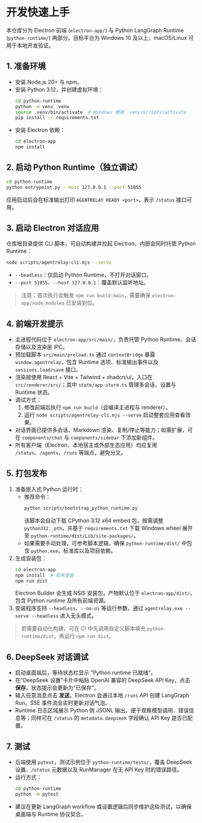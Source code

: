 # 开发快速上手

本仓库分为 Electron 前端 (`electron-app/`) 与 Python LangGraph Runtime (`python-runtime/`) 两部分。目标平台为 Windows 10 及以上，macOS/Linux 可用于本地开发验证。

## 1. 准备环境
- 安装 Node.js 20+ 与 npm。
- 安装 Python 3.12，并创建虚拟环境：
  ```bash
  cd python-runtime
  python -m venv .venv
  source .venv/bin/activate  # Windows 使用 .venv\Scripts\activate
  pip install -r requirements.txt
  ```
- 安装 Electron 依赖：
  ```bash
  cd electron-app
  npm install
  ```

## 2. 启动 Python Runtime（独立调试）
```bash
cd python-runtime
python entrypoint.py --host 127.0.0.1 --port 51055
```
应用启动后会在标准输出打印 `AGENTRELAY READY <port>`，表示 `/status` 接口可用。

## 3. 启动 Electron 对话应用
仓库根目录提供 CLI 脚本，可自动构建并拉起 Electron，内部会同时托管 Python Runtime：
```bash
node scripts/agentrelay-cli.mjs --serve
```
- `--headless`：仅启动 Python Runtime，不打开对话窗口。
- `--port 51055`、`--host 127.0.0.1`：覆盖默认监听地址。

> 注意：首次执行会触发 `npm run build:main`，需要确保 `electron-app/node_modules` 已安装到位。

## 4. 前端开发提示
- 主进程代码位于 `electron-app/src/main/`，负责托管 Python Runtime、会话存储以及渲染层 IPC。
- 预加载脚本 `src/main/preload.ts` 通过 `contextBridge` 暴露 `window.agentrelay`，包含 Runtime 选项、标准输出事件以及 `sessions.load/save` 接口。
- 渲染层使用 React + Vite + Tailwind + shadcn/ui，入口在 `src/renderer/src/`；其中 `state/app-store.ts` 管理多会话、设置与 Runtime 状态。
- 调试方式：
  1. 修改前端后执行 `npm run build`（会编译主进程与 renderer）。
  2. 运行 `node scripts/agentrelay-cli.mjs --serve` 启动整套应用查看效果。
- 对话界面已提供多会话、Markdown 渲染、复制/停止等能力；如需扩展，可在 `components/chat` 与 `components/sidebar` 下添加新组件。
- 所有客户端（Electron、本地宿主或外部生态应用）均应复用 `/status`、`/agents`、`/runs` 等端点，避免分叉。

## 5. 打包发布
1. 准备嵌入式 Python 运行时：
   - 推荐命令：
     ```bash
     python scripts/bootstrap_python_runtime.py
     ```
     该脚本会自动下载 CPython 3.12 x64 embed 包，按需调整 `python312._pth`，并基于 `requirements.txt` 下载 Windows wheel 展开至 `python-runtime/dist/Lib/site-packages/`。
   - 如果需要手动处理，可参考脚本逻辑，确保 `python-runtime/dist/` 中包含 `python.exe`、标准库以及项目依赖。
2. 生成安装包：
   ```bash
   cd electron-app
   npm install  # 如未安装
   npm run dist
   ```
   Electron Builder 会生成 NSIS 安装包，产物默认位于 `electron-app/dist/`，包含 Python runtime 及所有前端资源。
3. 安装程序支持 `--headless`、`--no-ui` 等运行参数，通过 `agentrelay.exe --serve --headless` 进入无头模式。

> 若需要自动化构建，可在 CI 中先调用自定义脚本填充 `python-runtime/dist`，再运行 `npm run dist`。

## 6. DeepSeek 对话调试
- 启动桌面端后，等待状态栏显示 “Python runtime 已就绪”。
- 在“DeepSeek 设置”卡片中粘贴 OpenAI 兼容的 DeepSeek API Key，点击 **保存**，状态提示会更新为“已保存”。
- 输入任意消息点击 **发送**，Electron 会通过本地 `/runs` API 创建 LangGraph Run，SSE 事件流会实时更新对话气泡。
- Runtime 日志区域展示 Python 侧 JSONL 输出，便于观察模型调用、错误信息等；同样可在 `/status` 的 `metadata.deepseek` 字段确认 API Key 是否已配置。

## 7. 测试
- 后端使用 `pytest`，测试示例位于 `python-runtime/tests/`，覆盖 DeepSeek 设置、`/status` 元数据以及 RunManager 在无 API Key 时的错误路径。
- 运行方式：
  ```bash
  cd python-runtime
  python -m pytest
  ```
- 建议在更新 LangGraph workflow 或设置逻辑后同步维护这些测试，以确保桌面端与 Runtime 协议契合。
